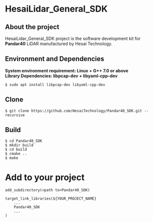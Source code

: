 # HesaiLidar_General_SDK  

## About the project  
HesaiLidar_General_SDK project is the software development kit for **Pandar40** LiDAR manufactured by Hesai Technology.
## Environment and Dependencies
**System environment requirement: Linux + G++ 7.0 or above**   
**Library Dependencies: libpcap-dev + libyaml-cpp-dev**  
```
$ sudo apt install libpcap-dev libyaml-cpp-dev
```
## Clone
```
$ git clone https://github.com/HesaiTechnology/Pandar40_SDK.git --recursive
```
## Build
```
$ cd Pandar40_SDK
$ mkdir build
$ cd build
$ cmake ..
$ make
```  
# Add to your project
```
add_subdirectory(<path to>Pandar40_SDK)

target_link_libraries(${YOUR_PROJECT_NAME}
	...
	Pandar40_SDK
	...
)

```
